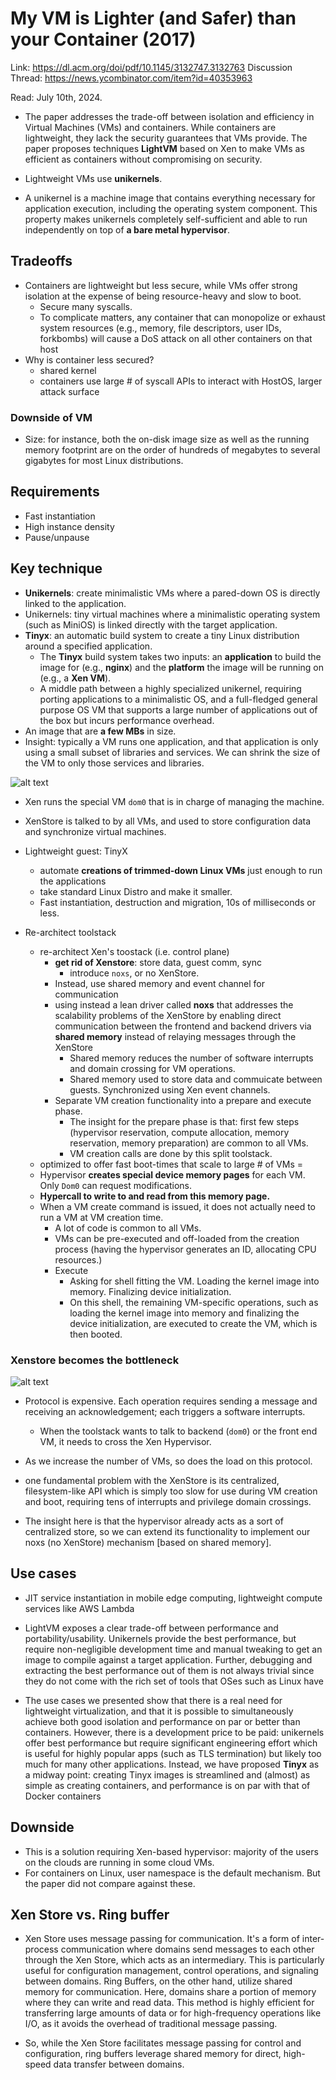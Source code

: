 # My VM is Lighter (and Safer) than your Container (2017)

Link: https://dl.acm.org/doi/pdf/10.1145/3132747.3132763
Discussion Thread: https://news.ycombinator.com/item?id=40353963

Read: July 10th, 2024.

* The paper addresses the trade-off between isolation and efficiency in Virtual Machines (VMs) and containers. While containers are lightweight, they lack the security guarantees that VMs provide. The paper proposes techniques **LightVM** based on Xen to make VMs as efficient as containers without compromising on security.

* Lightweight VMs use **unikernels**.
* A unikernel is a machine image that contains everything necessary for application execution, including the operating system component. This property makes unikernels completely self-sufficient and able to run independently on top of **a bare metal hypervisor**.

## Tradeoffs 
* Containers are lightweight but less secure, while VMs offer strong isolation at the expense of being resource-heavy and slow to boot.
  * Secure many syscalls.
  * To complicate matters, any container that can monopolize or exhaust system resources (e.g., memory, file descriptors, user IDs, forkbombs) will cause a DoS attack on all other containers on that host
*  Why is container less secured?
    *  shared kernel 
    *  containers use large # of syscall APIs to interact with HostOS, larger attack surface 
### Downside of VM
* Size: for instance, both the on-disk image size as well as the running memory footprint are on the order of hundreds of megabytes to several gigabytes for most Linux distributions. 

## Requirements
* Fast instantiation
* High instance density
* Pause/unpause

## Key technique 
* **Unikernels**: create minimalistic VMs where a pared-down OS is directly linked to the application.
* Unikernels: tiny virtual machines where a minimalistic operating system (such as MiniOS) is linked directly with the target application.
* **Tinyx**: an automatic build system to create a tiny Linux distribution around a specified application.
  * The **Tinyx** build system takes two inputs: an **application** to build the image for (e.g., **nginx**) and the **platform** the image will be running on (e.g., a **Xen VM**).
  * A middle path between a highly specialized unikernel, requiring porting applications to a minimalistic OS, and a full-fledged general purpose OS VM that supports a large number of applications out of the box but incurs performance overhead. 
* An image that are **a few MBs** in size.
* Insight: typically a VM runs one application, and that application is only using a small subset of libraries and services. We can shrink the size of the VM to only those services and libraries.

![alt text](images/72-lightvm/xenstore-vs-noxs.png)
* Xen runs the special VM `dom0` that is in charge of managing the machine. 
* XenStore is talked to by all VMs, and used to store configuration data and synchronize virtual machines. 

* Lightweight guest: TinyX 
   *  automate **creations of trimmed-down Linux VMs** just enough to run the applications
   *  take standard Linux Distro and make it smaller.
   *  Fast instantiation, destruction and migration, 10s of milliseconds or less.  
* Re-architect toolstack
   *  re-architect Xen's toostack (i.e. control plane)
       *  **get rid of Xenstore**: store data, guest comm, sync
          * introduce  `noxs`, or no XenStore. 
       *  Instead, use shared memory and event channel for communication     
       *  using instead a lean driver called **noxs** that addresses the scalability problems of the XenStore by enabling direct communication between the frontend and backend drivers via **shared memory** instead of relaying messages through the XenStore
          *  Shared memory reduces the number of software interrupts and domain crossing for VM operations.
          *  Shared memory used to store data and commuicate between guests. Synchronized using Xen event channels. 
       *  Separate VM creation functionality into a prepare and execute phase.
          *  The insight for the prepare phase is that: first few steps (hypervisor reservation, compute allocation, memory reservation, memory preparation) are common to all VMs. 
          *  VM creation calls are done by this split toolstack. 
   *  optimized to offer fast boot-times that scale to large # of VMs  =
   *  Hypervisor **creates special device memory pages** for each VM. Only `Dom0` can request modifications. 
   *  **Hypercall to write to and read from this memory page.**
   *  When a VM create command is issued, it does not actually need to run a VM at VM creation time.
      *  A lot of code is common to all VMs.
      *  VMs can be pre-executed and off-loaded from the creation process (having the hypervisor generates an ID, allocating CPU resources.)
      *  Execute
         *  Asking for shell fitting the VM. Loading the kernel image into memory. Finalizing device initialization.
         *  On this shell, the remaining VM-specific operations, such as loading the kernel image into memory and finalizing the device initialization, are executed to create the VM, which is then booted. 

### Xenstore becomes the bottleneck

![alt text](images/72-lightvm/xenstore-bottleneck.png)

* Protocol is expensive. Each operation requires sending a message and receiving an acknowledgement; each triggers a software interrupts. 
  * When the toolstack wants to talk to backend (`dom0`) or the front end VM, it needs to cross the Xen Hypervisor. 
* As we increase the number of VMs, so does the load on this protocol. 
* one fundamental problem with the XenStore is its centralized, filesystem-like API which is simply too slow for use during VM creation and boot, requiring tens of interrupts and privilege domain crossings.

* The insight here is that the hypervisor already acts as a sort of centralized store, so we can extend its functionality to implement our noxs (no XenStore) mechanism [based on shared memory].

## Use cases 
* JIT service instantiation in mobile edge computing, lightweight compute services like AWS Lambda 

* LightVM exposes a clear trade-off between performance and portability/usability. Unikernels provide the best performance, but require non-negligible development time and manual tweaking to get an image to compile against a target application. Further, debugging and extracting the best performance out of them is not always trivial since they do not come with the rich set of tools that OSes such as Linux have

* The use cases we presented show that there is a real need for lightweight virtualization, and that it is possible to simultaneously achieve both good isolation and performance on par or better than containers. However, there is a development price to be paid: unikernels offer best performance but require significant engineering effort which is useful for highly popular apps (such as TLS termination) but likely too much for many other applications. Instead, we have proposed **Tinyx** as a midway point: creating Tinyx images is streamlined and (almost) as simple as creating containers, and performance is on par with that of Docker containers

## Downside

* This is a solution requiring Xen-based hypervisor: majority of the users on the clouds are running in some cloud VMs. 
* For containers on Linux, user namespace is the default mechanism. But the paper did not compare against these. 

## Xen Store vs. Ring buffer

* Xen Store uses message passing for communication. It's a form of inter-process communication where domains send messages to each other through the Xen Store, which acts as an intermediary. This is particularly useful for configuration management, control operations, and signaling between domains.
Ring Buffers, on the other hand, utilize shared memory for communication. Here, domains share a portion of memory where they can write and read data. This method is highly efficient for transferring large amounts of data or for high-frequency operations like I/O, as it avoids the overhead of traditional message passing.

* So, while the Xen Store facilitates message passing for control and configuration, ring buffers leverage shared memory for direct, high-speed data transfer between domains.